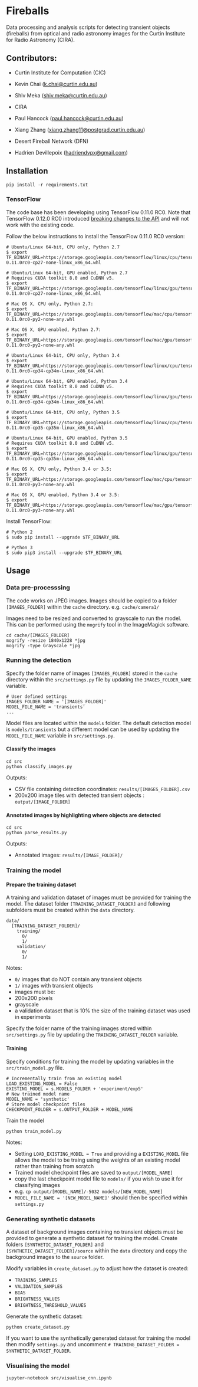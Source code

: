 # Fireballs

Data processing and analysis scripts for detecting transient objects (fireballs) from optical and radio astronomy images for the Curtin Institute for Radio Astronomy (CIRA).

## Contributors:
* Curtin Institute for Computation (CIC)
 * Kevin Chai (k.chai@curtin.edu.au)
 * Shiv Meka (shiv.meka@curtin.edu.au)

* CIRA
 * Paul Hancock (paul.hancock@curtin.edu.au)
 * Xiang Zhang (xiang.zhang11@postgrad.curtin.edu.au)

* Desert Fireball Network (DFN)
 * Hadrien Devillepoix (hadriendvpx@gmail.com)
 

## Installation
`pip install -r requirements.txt`

### TensorFlow

The code base has been developing using TensorFlow 0.11.0 RC0. Note that TensorFlow 0.12.0 RC0 introduced [breaking changes to the API](https://github.com/tensorflow/tensorflow/releases/tag/0.12.0-rc0) and will not work with the existing code. 

Follow the below instructions to install the TensorFlow 0.11.0 RC0 version:

```
# Ubuntu/Linux 64-bit, CPU only, Python 2.7
$ export TF_BINARY_URL=https://storage.googleapis.com/tensorflow/linux/cpu/tensorflow-0.11.0rc0-cp27-none-linux_x86_64.whl

# Ubuntu/Linux 64-bit, GPU enabled, Python 2.7
# Requires CUDA toolkit 8.0 and CuDNN v5. 
$ export TF_BINARY_URL=https://storage.googleapis.com/tensorflow/linux/gpu/tensorflow_gpu-0.11.0rc0-cp27-none-linux_x86_64.whl

# Mac OS X, CPU only, Python 2.7:
$ export TF_BINARY_URL=https://storage.googleapis.com/tensorflow/mac/cpu/tensorflow-0.11.0rc0-py2-none-any.whl

# Mac OS X, GPU enabled, Python 2.7:
$ export TF_BINARY_URL=https://storage.googleapis.com/tensorflow/mac/gpu/tensorflow_gpu-0.11.0rc0-py2-none-any.whl

# Ubuntu/Linux 64-bit, CPU only, Python 3.4
$ export TF_BINARY_URL=https://storage.googleapis.com/tensorflow/linux/cpu/tensorflow-0.11.0rc0-cp34-cp34m-linux_x86_64.whl

# Ubuntu/Linux 64-bit, GPU enabled, Python 3.4
# Requires CUDA toolkit 8.0 and CuDNN v5. 
$ export TF_BINARY_URL=https://storage.googleapis.com/tensorflow/linux/gpu/tensorflow_gpu-0.11.0rc0-cp34-cp34m-linux_x86_64.whl

# Ubuntu/Linux 64-bit, CPU only, Python 3.5
$ export TF_BINARY_URL=https://storage.googleapis.com/tensorflow/linux/cpu/tensorflow-0.11.0rc0-cp35-cp35m-linux_x86_64.whl

# Ubuntu/Linux 64-bit, GPU enabled, Python 3.5
# Requires CUDA toolkit 8.0 and CuDNN v5. 
$ export TF_BINARY_URL=https://storage.googleapis.com/tensorflow/linux/gpu/tensorflow_gpu-0.11.0rc0-cp35-cp35m-linux_x86_64.whl

# Mac OS X, CPU only, Python 3.4 or 3.5:
$ export TF_BINARY_URL=https://storage.googleapis.com/tensorflow/mac/cpu/tensorflow-0.11.0rc0-py3-none-any.whl

# Mac OS X, GPU enabled, Python 3.4 or 3.5:
$ export TF_BINARY_URL=https://storage.googleapis.com/tensorflow/mac/gpu/tensorflow_gpu-0.11.0rc0-py3-none-any.whl
```

Install TensorFlow:

```
# Python 2
$ sudo pip install --upgrade $TF_BINARY_URL

# Python 3
$ sudo pip3 install --upgrade $TF_BINARY_URL
```

## Usage

### Data pre-processsing
The code works on JPEG images. Images should be copied to a folder `[IMAGES_FOLDER]` within the `cache` directory. e.g. `cache/camera1/`

Images need to be resized and converted to grayscale to run the model. This can be performed using the `mogrify` tool in the ImageMagick software.

```
cd cache/[IMAGES_FOLDER]
mogrify -resize 1840x1228 *jpg
mogrify -type Grayscale *jpg
```

### Running the detection

Specify the folder name of images `[IMAGES_FOLDER]` stored in the `cache` directory within the `src/settings.py` file by updating the `IMAGES_FOLDER_NAME` variable.

```
# User defined settings
IMAGES_FOLDER_NAME = '[IMAGES_FOLDER]'
MODEL_FILE_NAME = 'transients'
...
```

Model files are located within the `models` folder. The default detection model is `models/transients` but a different model can be used by updating the `MODEL_FILE_NAME` variable in `src/settings.py`.

#### Classify the images

```
cd src
python classify_images.py
```

Outputs:

* CSV file containing detection coordinates: `results/[IMAGES_FOLDER].csv`
* 200x200 image tiles with detected transient objects : `output/[IMAGE_FOLDER]`


#### Annotated images by highlighting where objects are detected

```
cd src
python parse_results.py
```

Outputs:

* Annotated images: `results/[IMAGE_FOLDER]/`


### Training the model

#### Prepare the training dataset

A training and validation dataset of images must be provided for training the model. The dataset folder `[TRAINING_DATASET_FOLDER]` and following subfolders must be created within the `data` directory. 

```
data/
  [TRAINING_DATASET_FOLDER]/
    training/
      0/
      1/
    validation/
      0/
      1/
```

Notes:

* `0/` images that do NOT contain any transient objects
* `1/` images with transient objects
* images must be:
 * 200x200 pixels
 * grayscale
* a validation dataset that is 10% the size of the training dataset was used in experiments  

Specify the folder name of the training images stored within `src/settings.py` file by updating the `TRAINING_DATASET_FOLDER` variable.


#### Training

Specify conditions for training the model by updating variables in the `src/train_model.py` file. 

```
# Incrementally train from an existing model
LOAD_EXISTING_MODEL = False
EXISTING_MODEL = s.MODELS_FOLDER + 'experiment/exp5'
# New trained model name
MODEL_NAME = 'synthetic'
# Store model checkpoint files
CHECKPOINT_FOLDER = s.OUTPUT_FOLDER + MODEL_NAME
```

Train the model

`python train_model.py`

Notes:

* Setting `LOAD_EXISTING_MODEL = True` and providing a `EXISTING_MODEL` file allows the model to be traing using the weights of an existing model rather than training from scratch
* Trained model checkpoint files are saved to `output/[MODEL_NAME]`
 * copy the last checkpoint model file to `models/` if you wish to use it for classifying images
  * e.g. `cp output/[MODEL_NAME]/-5032 models/[NEW_MODEL_NAME]`
  * `MODEL_FILE_NAME = '[NEW_MODEL_NAME]'` should then be specified within `settings.py`


### Generating synthetic datasets

A dataset of background images containing no transient objects must be provided to generate a synthetic dataset for training the model. Create folders `[SYNTHETIC_DATASET_FOLDER]` and `[SYNTHETIC_DATASET_FOLDER]/source` within the `data` directory and copy the background images to the `source` folder. 

Modify variables in `create_dataset.py` to adjust how the dataset is created:
* `TRAINING_SAMPLES`
* `VALIDATION_SAMPLES`
* `BIAS`
* `BRIGHTNESS_VALUES`
* `BRIGHTNESS_THRESHOLD_VALUES`

Generate the synthetic dataset:

`python create_dataset.py`

If you want to use the synthetically generated dataset for training the model then modify `settings.py` and uncomment `# TRAINING_DATASET_FOLDER = SYNTHETIC_DATASET_FOLDER`.


### Visualising the model

`jupyter-notebook src/visualise_cnn.ipynb`
